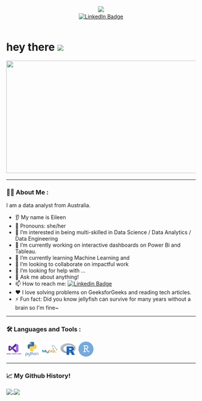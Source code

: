 <div id="header" align="center">
  <img src="https://media1.tenor.com/m/I9_HMQ0AdFIAAAAd/oshi-no-ko-oshi-no-ko-ai.gif"/>
</div>

<div id="badges"  align="center">
  <a href="https://www.linkedin.com/in/eileen-ip/">
    <img src="https://img.shields.io/badge/LinkedIn-blue?style=for-the-badge&logo=linkedin&logoColor=white" alt="LinkedIn Badge"/>
  </a>
</div>

<img  align="center" src="https://komarev.com/ghpvc/?username=EileenIp&style=flat-square&color=blue" alt=""/>

<h1>
  hey there
  <img src="https://media.giphy.com/media/hvRJCLFzcasrR4ia7z/giphy.gif" width="30px"/>
</h1>

<div align="center">
  <img src="https://media1.tenor.com/m/obO4Phs6lLMAAAAC/6555.gif" width="600" height="300"/>
</div>

---

### :woman_technologist: About Me :

I am a data analyst from Australia.

* 👂 My name is Eileen
* 👩 Pronouns: she/her
* 👀 I’m interested in being multi-skilled in Data Science / Data Analytics / Data Engineering
* 🔭 I’m currently working on interactive dashboards on Power Bi and Tableau. 
* 🌱 I’m currently learning Machine Learning and 
* 🤝 I’m looking to collaborate on impactful work
* 🤔 I’m looking for help with ...
* 💬 Ask me about anything!
* 📫 How to reach me: [![Linkedin Badge](https://img.shields.io/badge/-Find_Me_Here!-pink?style=flat-square&logo=Linkedin&logoColor=white)](https://www.linkedin.com/in/eileen-ip/)
* ❤️ I love solving problems on GeeksforGeeks and reading tech articles.
* ⚡ Fun fact: Did you know jellyfish can survive for many years without a brain so I'm fine~

---

### :hammer_and_wrench: Languages and Tools :

<div>
  <img src="https://github.com/devicons/devicon/blob/master/icons/visualstudio/visualstudio-original-wordmark.svg" title="Visual Studio"  alt="Visual Studio" width="40" height="40"/>&nbsp;
  <img src="https://github.com/devicons/devicon/blob/master/icons/python/python-original-wordmark.svg" title="Python"  alt="Python" width="40" height="40"/>&nbsp;
  <img src="https://github.com/devicons/devicon/blob/master/icons/mysql/mysql-original-wordmark.svg" title="MySQL"  alt="MySQL" width="40" height="40"/>&nbsp;
  <img src="https://github.com/devicons/devicon/blob/master/icons/r/r-original.svg" title="R"  alt="R" width="40" height="40"/>&nbsp;
  <img src="https://github.com/devicons/devicon/blob/master/icons/rstudio/rstudio-original.svg" title="RStudio"  alt="RStudio" width="40" height="40"/>&nbsp;
</div>

---

### 📈 My Github History!

<a href="https://github.com/EileenIp/github-readme-stats">
  <img height=200 align="center" src="https://github-readme-stats.vercel.app/api?username=EileenIp&show_icons=true&theme=dracula&hide=contribs,prs&rank_icon=github" />
</a>
<a href="https://github.com/EileenIp/convoychat">
  <img height=200 align="center" src="https://github-readme-stats.vercel.app/api/top-langs?username=EileenIp&layout=donut-vertical&langs_count=8&card_width=320&theme=dracula" />
</a>

<!---
EileenIp/EileenIp is a ✨ special ✨ repository because its `README.md` (this file) appears on your GitHub profile.
You can click the Preview link to take a look at your changes.
--->
